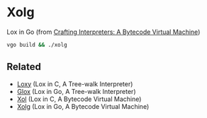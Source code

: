 # Xolg

Lox in Go (from [Crafting Interpreters: A Bytecode Virtual Machine](http://www.craftinginterpreters.com/chunks-of-bytecode.html))

```sh
vgo build && ./xolg
```

## Related
- [Loxy](https://github.com/gcatlin/loxy) (Lox in C, A Tree-walk Interpreter)
- [Glox](https://github.com/gcatlin/glox) (Lox in Go, A Tree-walk Interpreter)
- [Xol](https://github.com/gcatlin/xol) (Lox in C, A Bytecode Virtual Machine)
- [Xolg](https://github.com/gcatlin/xolg) (Lox in Go, A Bytecode Virtual Machine)

